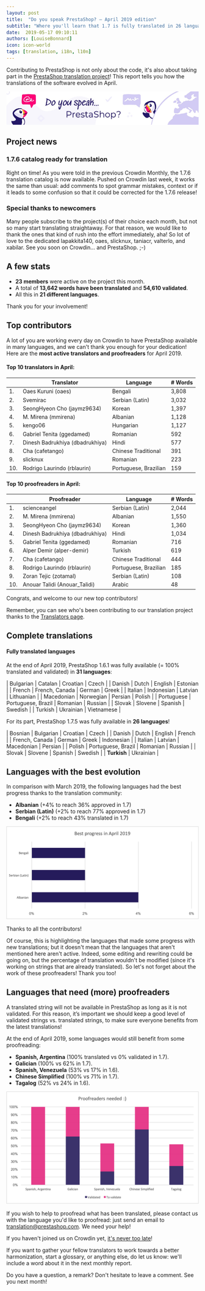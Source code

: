 ```yaml
---
layout: post
title:  "Do you speak PrestaShop? – April 2019 edition"
subtitle: "Where you'll learn that 1.7 is fully translated in 26 languages"
date:  2019-05-17 09:10:11
authors: [LouiseBonnard]
icon: icon-world
tags: [translation, i18n, l10n]
---
```


Contributing to PrestaShop is not only about the code, it's also about taking part in the [PrestaShop translation project](https://crowdin.com/project/prestashop-official)! This report tells you how the translations of the software evolved in April.

![Crowdin Monthly banner](/assets/images/2019/01/Build-Crowdin-banner.jpg)

## Project news


### 1.7.6 catalog ready for translation

Right on time! As you were told in the previous Crowdin Monthly, the 1.7.6 translation catalog is now available. Pushed on Crowdin last week, it works the same than usual: add comments to spot grammar mistakes, context or if it leads to some confusion so that it could be corrected for the 1.7.6 release!


### Special thanks to newcomers

Many people subscribe to the project(s) of their choice each month, but not so many start translating straightaway. For that reason, we would like to thank the ones that kind of rush into the effort immediately, aha! So lot of love to the dedicated lapakkita140, oaes, slicknux, taniacr, valterlo, and xabilar. See you soon on Crowdin… and PrestaShop. ;-)


## A few stats
 
* **23 members** were active on the project this month.
* A total of **13,642 words have been translated** and **54,610 validated**.
* All this in **21 different languages**.
 
Thank you for your involvement!
 

## Top contributors
 
A lot of you are working every day on Crowdin to have PrestaShop available in many languages, and we can't thank you enough for your dedication! Here are the **most active translators and proofreaders** for April 2019.
 
#### Top 10 translators in April:
 
| |Translator | Language | # Words
|-|---------- | -------- | ----------------
 1. | Oaes Kuruni (oaes) | Bengali | 3,808
 2. | Svemirac | Serbian (Latin) | 3,032
 3. | SeongHyeon Cho (jaymz9634) | Korean | 1,397
 4. | M. Mirena (mmirena) | Albanian | 1,128
 5. | kengo06 | Hungarian | 1,127
 6. | Gabriel Tenita (ggedamed) | Romanian | 592
 7. | Dinesh Badrukhiya (dbadrukhiya) | Hindi | 577
 8. | Cha (cafetango) | Chinese Traditional | 391
 9. | slicknux | Romanian | 223
10. | Rodrigo Laurindo (rblaurin) | Portuguese, Brazilian | 159
 
 
#### Top 10 proofreaders in April:
 
| | Proofreader | Language | # Words
|-| ---------- | -------- | ----------------
 1. | scienceangel | Serbian (Latin) | 2,044
 2. | M. Mirena (mmirena) | Albanian | 1,550
 3. | SeongHyeon Cho (jaymz9634) | Korean | 1,360
 4. | Dinesh Badrukhiya (dbadrukhiya) | Hindi | 1,034
 5. | Gabriel Tenita (ggedamed) | Romanian | 716
 6. | Alper Demir (alper-demir) | Turkish | 619
 7. | Cha (cafetango) | Chinese Traditional | 444
 8. | Rodrigo Laurindo (rblaurin) | Portuguese, Brazilian | 185
 9. | Zoran Tejic (zotamal) | Serbian (Latin) | 108
10. | Anouar Talidi (Anouar_Talidi) | Arabic | 48

Congrats, and welcome to our new top contributors!
 
Remember, you can see who's been contributing to our translation project thanks to the [Translators page](http://translators.prestashop.com/).
 
 
## Complete translations
 
#### Fully translated languages
 
At the end of April 2019, PrestaShop 1.6.1 was fully available (= 100% translated and validated) in **31 languages**:
 
| Bulgarian | Catalan | Croatian | Czech |
| Danish | Dutch | English | Estonian |
| French | French, Canada | German | Greek |
| Italian | Indonesian | Latvian | Lithuanian |
| Macedonian | Norwegian | Persian | Polish |
| Portuguese | Portuguese, Brazil | Romanian | Russian |
| Slovak | Slovene | Spanish | Swedish |
| Turkish | Ukrainian | Vietnamese |
 
For its part, PrestaShop 1.7.5 was fully available in **26 languages**!
 
| Bosnian | Bulgarian | Croatian | Czech |
| Danish | Dutch | English | French |
| French, Canada | German | Greek | Indonesian |
| Italian | Latvian | Macedonian | Persian |
| Polish | Portuguese, Brazil | Romanian | Russian |
| Slovak | Slovene | Spanish | Swedish |
| **Turkish** | Ukrainian |
 
 
## Languages with the best evolution
 
In comparison with March 2019, the following languages had the best progress thanks to the translation community:
 
* **Albanian** (+4% to reach 36% approved in 1.7)
* **Serbian (Latin)** (+2% to reach 77% approved in 1.7)
* **Bengali** (+2% to reach 43% translated in 1.7)
 
![Best translation progress for April 2019](/assets/images/2019/05/Build_Crowdin_progress_April19.png)
 
Thanks to all the contributors!
 
Of course, this is highlighting the languages that made some progress with new translations; but it doesn't mean that the languages that aren't mentioned here aren't active. Indeed, some editing and rewriting could be going on, but the percentage of translation wouldn't be modified (since it's working on strings that are already translated). So let's not forget about the work of these proofreaders! Thank you too!
 
 
## Languages that need (more) proofreaders
 
A translated string will not be available in PrestaShop as long as it is not validated. For this reason, it’s important we should keep a good level of validated strings vs. translated strings, to make sure everyone benefits from the latest translations!
 
At the end of April 2019, some languages would still benefit from some proofreading:
 
* **Spanish, Argentina** (100% translated vs 0% validated in 1.7).
* **Galician** (100% vs 62% in 1.7).
* **Spanish, Venezuela** (53% vs 17% in 1.6).
* **Chinese Simplified** (100% vs 71% in 1.7).
* **Tagalog** (52% vs 24% in 1.6).
 
![Languages that need proofreading](/assets/images/2019/05/Build-Crowdin-proofreading-April19.png)
 
If you wish to help to proofread what has been translated, please contact us with the language you'd like to proofread: just send an email to translation@prestashop.com. We need your help! 
 
If you haven't joined us on Crowdin yet, [it's never too late](https://crowdin.com/project/prestashop-official)!
 
If you want to gather your fellow translators to work towards a better harmonization, start a glossary, or anything else, do let us know: we'll include a word about it in the next monthly report.
 
Do you have a question, a remark? Don't hesitate to leave a comment. See you next month!
